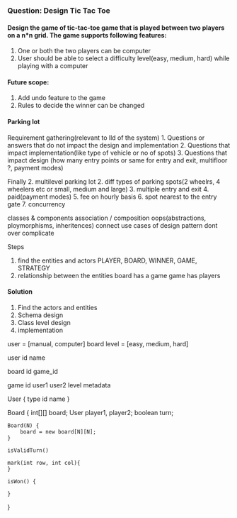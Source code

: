 ### Question: Design Tic Tac Toe

#### Design the game of tic-tac-toe game that is played between two players on a n*n grid. The game supports following features:
1. One or both the two players can be computer
2. User should be able to select a difficulty level(easy, medium, hard) while playing with a computer


#### Future scope: 
1. Add undo feature to the game
2. Rules to decide the winner can be changed

#### Parking lot
Requirement gathering(relevant to lld of the system)
    1. Questions or answers that do not impact the design and implementation
    2. Questions that impact implementation(like type of vehicle or no of spots)
    3. Questions that impact design (how many entry points or same for entry and exit, multifloor ?, payment modes)


Finally
    2. multilevel parking lot
    2. diff types of parking spots(2 wheelrs, 4 wheelers etc or small, medium and large)
    3. multiple entry and exit
    4. paid(payment modes)
    5. fee on hourly basis
    6. spot nearest to the entry gate
    7. concurrency




classes & components
association / composition
oops(abstractions, ploymorphisms, inheritences)
connect use cases of design pattern
dont over complicate




Steps
1. find the entities and actors
   PLAYER, BOARD, WINNER, GAME, STRATEGY
2. relationship between the entities
   board has a game
   game has players

#### Solution

1. Find the actors and entities
2. Schema design
3. Class level design
4. implementation

user = [manual, computer]
board
level = [easy, medium, hard]


user
    id
    name   
    
board
    id
    game_id


game
    id
    user1
    user2
    level
    metadata

User {
    type
    id
    name
}

Board {
    int[][] board;
    User player1, player2;
    boolean turn;

    Board(N) {
        board = new board[N][N];
    }

    isValidTurn()

    mark(int row, int col){
    }

    isWon() {
        
    }
}